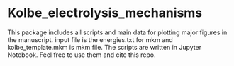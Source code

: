 # Kolbe_electrolysis_mechanisms
This package includes all scripts and main data for plotting major figures in the manuscript.
input file is the energies.txt for mkm and kolbe_template.mkm is mkm.file.
The scripts are written in Jupyter Notebook.
Feel free to use them and cite this repo.
